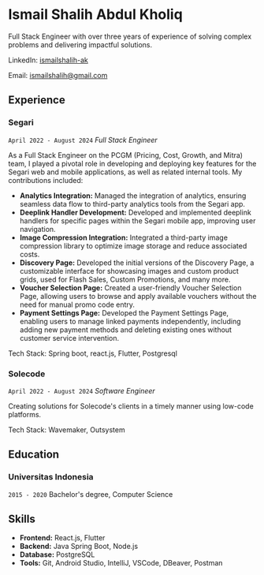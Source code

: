 # Ismail Shalih Abdul Kholiq
Full Stack Engineer with over three years of experience of solving complex problems and delivering impactful solutions.

LinkedIn: [ismailshalih-ak](https://www.linkedin.com/in/ismailshalih-ak/) 

Email: ismailshalih@gmail.com

## Experience

### **Segari**  

`April 2022 - August 2024` *Full Stack Engineer*

As a Full Stack Engineer on the PCGM (Pricing, Cost, Growth, and Mitra) team, I played a pivotal role in developing and deploying key features for the Segari web and mobile applications, as well as related internal tools. My contributions included:

- **Analytics Integration:** Managed the integration of analytics, ensuring seamless data flow to third-party analytics tools from the Segari app. 
- **Deeplink Handler Development:** Developed and implemented deeplink handlers for specific pages within the Segari mobile app, improving user navigation. 
- **Image Compression Integration:** Integrated a third-party image compression library to optimize image storage and reduce associated costs. 
- **Discovery Page:** Developed the initial versions of the Discovery Page, a customizable interface for showcasing images and custom product grids, used for Flash Sales, Custom Promotions, and many more. 
- **Voucher Selection Page:** Created a user-friendly Voucher Selection Page, allowing users to browse and apply available vouchers without the need for manual promo code entry. 
- **Payment Settings Page:** Developed the Payment Settings Page, enabling users to manage linked payments independently, including adding new payment methods and deleting existing ones without customer service intervention.

Tech Stack: Spring boot, react.js, Flutter, Postgresql



### Solecode 

`April 2022 - August 2024` *Software Engineer*

Creating solutions for Solecode's clients in a timely manner using low-code platforms.

Tech Stack: Wavemaker, Outsystem

## Education

### Universitas Indonesia 
`2015 - 2020`
Bachelor's degree, Computer Science

## Skills 
- **Frontend:** React.js, Flutter 
- **Backend:** Java Spring Boot, Node.js
- **Database:** PostgreSQL 
- **Tools:** Git, Android Studio, IntelliJ, VSCode, DBeaver, Postman
